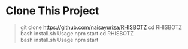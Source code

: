 # Clone This Project
> git clone https://github.com/naisayuriza/RHISBOTZ
> cd RHISBOTZ
> bash install.sh
Usage
> npm start
> cd RHISBOTZ    
> bash install.sh
Usage
> npm start
